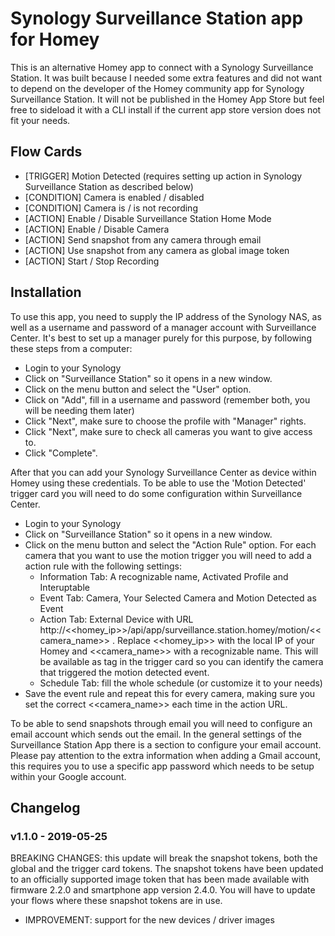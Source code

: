 # Synology Surveillance Station app for Homey
This is an alternative Homey app to connect with a Synology Surveillance Station. It was built because I needed some extra features and did not want to depend on the developer of the Homey community app for Synology Surveillance Station. It will not be published in the Homey App Store but feel free to sideload it with a CLI install if the current app store version does not fit your needs.

## Flow Cards
* [TRIGGER] Motion Detected (requires setting up action in Synology Surveillance Station as described below)
* [CONDITION] Camera is enabled / disabled
* [CONDITION] Camera is / is not recording
* [ACTION] Enable / Disable Surveillance Station Home Mode
* [ACTION] Enable / Disable Camera
* [ACTION] Send snapshot from any camera through email
* [ACTION] Use snapshot from any camera as global image token
* [ACTION] Start / Stop Recording

## Installation
To use this app, you need to supply the IP address of the Synology NAS, as well as a username and password of a manager account with Surveillance Center. It's best to set up a manager purely for this purpose, by following these steps from a computer:

* Login to your Synology
* Click on "Surveillance Station" so it opens in a new window.
* Click on the menu button and select the "User" option.
* Click on "Add", fill in a username and password (remember both, you will be needing them later)
* Click "Next", make sure to choose the profile with "Manager" rights.
* Click "Next", make sure to check all cameras you want to give access to.
* Click "Complete".

After that you can add your Synology Surveillance Center as device within Homey using these credentials. To be able to use the 'Motion Detected' trigger card you will need to do some configuration within Surveillance Center.

* Login to your Synology
* Click on "Surveillance Station" so it opens in a new window.
* Click on the menu button and select the "Action Rule" option. For each camera that you want to use the motion trigger you will need to add a action rule with the following settings:
  * Information Tab: A recognizable name, Activated Profile and Interuptable
  * Event Tab: Camera, Your Selected Camera and Motion Detected as Event
  * Action Tab: External Device with URL http://<<homey_ip>>/api/app/surveillance.station.homey/motion/<<camera_name>> . Replace <<homey_ip>> with the local IP of your Homey and <<camera_name>> with a recognizable name. This will be available as tag in the trigger card so you can identify the camera that triggered the motion detected event.
  * Schedule Tab: fill the whole schedule (or customize it to your needs)
* Save the event rule and repeat this for every camera, making sure you set the correct <<camera_name>> each time in the action URL.

To be able to send snapshots through email you will need to configure an email account which sends out the email. In the general settings of the Surveillance Station App there is a section to configure your email account. Please pay attention to the extra information when adding a Gmail account, this requires you to use a specific app password which needs to be setup within your Google account.

## Changelog
### v1.1.0 - 2019-05-25
BREAKING CHANGES: this update will break the snapshot tokens, both the global and the trigger card tokens. The snapshot tokens have been updated to an officially supported image token that has been made available with firmware 2.2.0 and smartphone app version 2.4.0. You will have to update your flows where these snapshot tokens are in use.
* IMPROVEMENT: support for the new devices / driver images
